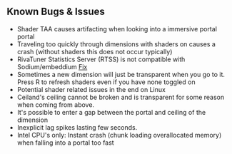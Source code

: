 ## Known Bugs & Issues
- Shader TAA causes artifacting when looking into a immersive portal portal  
- Traveling too quickly through dimensions with shaders on causes a crash (without shaders this does not occur typically)  
- RivaTuner Statistics Server (RTSS) is not compatible with Sodium/embeddium [Fix](https://github.com/CaffeineMC/sodium-fabric/wiki/Known-Issues#rtss-incompatible)  
- Sometimes a new dimension will just be transparent when you go to it. Press R to refresh shaders even if you have none toggled on
- Potential shader related issues in the end on Linux
- Ceiland's ceiling cannot be broken and is transparent for some reason when coming from above.
- It's possible to enter a gap between the portal and ceiling of the dimension
- Inexplicit lag spikes lasting few seconds.
- Intel CPU's only: Instant crash (chunk loading overallocated memory) when falling into a portal too fast
